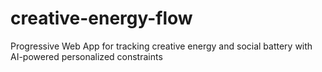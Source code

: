 # creative-energy-flow
Progressive Web App for tracking creative energy and social battery with AI-powered personalized constraints
